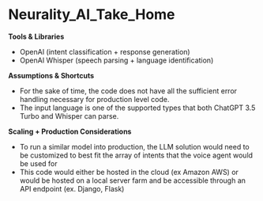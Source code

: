 # Neurality_AI_Take_Home

**Tools & Libraries**
- OpenAI (intent classification + response generation)
- OpenAI Whisper (speech parsing + language identification)

**Assumptions & Shortcuts**
- For the sake of time, the code does not have all the sufficient error handling necessary for production level code.
- The input language is one of the supported types that both ChatGPT 3.5 Turbo and Whisper can parse.

**Scaling + Production Considerations**
- To run a similar model into production, the LLM solution would need to be customized to best fit the array of intents that the voice agent would be used for
- This code would either be hosted in the cloud (ex Amazon AWS) or would be hosted on a local server farm and be accessible through an API endpoint (ex. Django, Flask)
